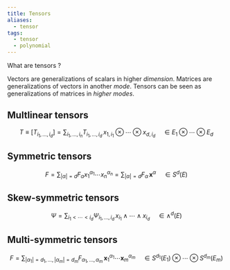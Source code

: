 ```yaml
---
title: Tensors
aliases:
  - tensor
tags:
  - tensor
  - polynomial
---
```


What are tensors ?

Vectors are generalizations of scalars in higher *dimension*. Matrices are generalizations of vectors in another *mode*. Tensors can be seen as generalizations of matrices in *higher modes*. 

## Multlinear tensors

$$
T \equiv [T_{i_1, ..., i_d}] = \sum_{i_1, \ldots, i_n}  T_{i_1, \ldots, i_d}\, x_{1,i_1} \otimes \cdots \otimes x_{d,i_d} \quad \in E_1 \otimes \cdots \otimes E_d
$$ 
## Symmetric tensors 

$$
F = \sum_{|\alpha|=d} F_{\alpha} x_1^{\alpha_1} \cdots x_n^{\alpha_n} = \sum_{|\alpha|=d} F_{\alpha}\, \mathbf{x}^{\alpha} \quad \in S^d(E)
$$

## Skew-symmetric tensors

$$
\Psi = \sum_{i_1< \cdots < i_d} \Psi_{i_1, \ldots, i_d}\, x_{i_1} \wedge \cdots \wedge x_{i_d} \quad \in \wedge^d(E)
$$
## Multi-symmetric tensors

$$
F = \sum_{|\alpha_1|=d_1,\ldots, |\alpha_m|= d_m} F_{\alpha_1, \ldots, \alpha_m}\, \mathbf{x}_{1}^{\alpha_1} \cdots \mathbf{x}_m^{\alpha_m} \quad \in S^{d_1}(E_1) \otimes \cdots \otimes S^{d_m}(E_m)
$$